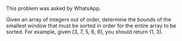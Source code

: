 This problem was asked by WhatsApp.

Given an array of integers out of order, determine the bounds of the smallest window that must be
sorted in order for the entire array to be sorted. For example, given [3, 7, 5, 6, 9], you should
return (1, 3).
